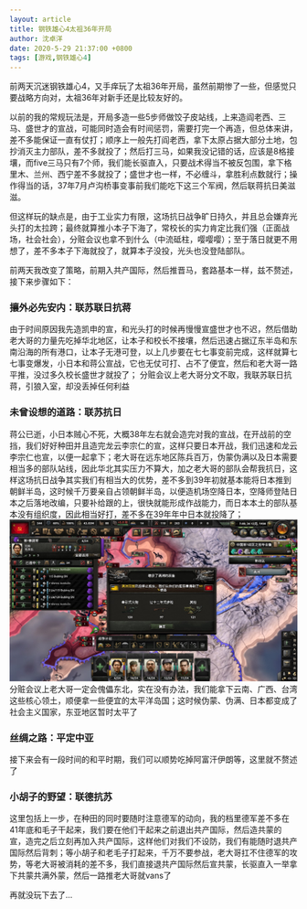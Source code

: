 ```yaml
---
layout: article
title: 钢铁雄心4太祖36年开局
author: 沈卓洋
date: 2020-5-29 21:37:00 +0800
tags: [游戏,钢铁雄心4]
---
```

前两天沉迷钢铁雄心4，又手痒玩了太祖36年开局，虽然前期惨了一些，但感觉只要战略方向对，太祖36年对新手还是比较友好的。

以前的我的常规玩法是，开局多造一些5步师做饺子皮站线，上来造阎老西、三马、盛世才的宣战，可能同时造会有时间惩罚，需要打完一个再造，但总体来讲，差不多能保证一直有仗打；顺序上一般先打阎老西，拿下太原占据大部分土地，包抄消灭主力部队，差不多就投了；然后打三马，如果我没记错的话，应该是8格接壤，而five三马只有7个师，我们能长驱直入，只要战术得当不被反包围，拿下格里木、兰州、西宁差不多就投了；盛世才也一样，不必缠斗，拿胜利点数就行；操作得当的话，37年7月卢沟桥事变事前我们能吃下这三个军阀，然后联蒋抗日美滋滋。

但这样玩的缺点是，由于工业实力有限，这场抗日战争旷日持久，并且总会嫌弃光头打的太拉跨；最终就算推小本子下海了，常校长的实力肯定比我们强（正面战场，社会社会），分赃会议也拿不到什么（中流砥柱，嘤嘤嘤）；至于落日就更不用想了，差不多本子下海就投了，就算本子没投，光头也没登陆部队。

前两天我改变了策略，前期入共产国际，然后推晋马，套路基本一样，兹不赘述，接下来步骤如下：
###  攘外必先安内：联苏联日抗蒋
由于时间原因我先造凯申的宣，和光头打的时候再慢慢宣盛世才也不迟，然后借助老大哥的力量先吃掉华北地区，让本子和校长不接壤，然后迅速占据辽东半岛和东南沿海的所有港口，让本子无港可登，以上几步要在七七事变前完成，这样就算七七事变爆发，小日本和蒋公宣战，它也无仗可打、占不了便宜，然后和老大哥一路平推，没过多久校长盛世才就投了；
分赃会议上老大哥分文不取，我联苏联日抗蒋，引狼入室，却没丢掉任何利益
### 未曾设想的道路：联苏抗日
蒋公已逝，小日本贼心不死，大概38年左右就会造完对我的宣战，在开战前的空挡，我们好好种田并且造完龙云李宗仁的宣，这样只要日本开战，我们迅速和龙云李宗仁也宣，以便一起拿下；老大哥在远东地区陈兵百万，伪蒙伪满以及日本需要相当多的部队站线，因此华北其实压力不算大，加之老大哥的部队会帮我抗日，这样这场抗日战争其实我们有相当大的优势，差不多到39年初就基本能将日本推到朝鲜半岛，这时候千万要亲自占领朝鲜半岛，以便造机场空降日本，空降师登陆日本之后落地改编，只要补给跟的上，很快就能形成作战能力，而日本本土的部队基本没有组织度，因此相当好打，差不多在39年年中日本就投降了；
![img](/assets/images/2020-5-29/1.jpg)
分赃会议上老大哥一定会傀儡东北，实在没有办法，我们能拿下云南、广西、台湾这些核心领土，顺便拿一些便宜的太平洋岛国；这时候伪蒙、伪满、日本都变成了社会主义国家，东亚地区暂时太平了

### 丝绸之路：平定中亚
接下来会有一段时间的和平时期，我们可以顺势吃掉阿富汗伊朗等，这里就不赘述了

### 小胡子的野望：联德抗苏
这里包括上一步，在种田的同时要随时注意德军的动向，我的档里德军差不多在41年底和毛子干起来，我们要在他们干起来之前退出共产国际，然后造共蒙的宣，造完之后立刻再加入共产国际，这样他们对我们不设防，我们有能随时退共产国际然后背刺；等小胡子和老毛子打起来，千万不要参战，老大哥扛不住德军的攻势，等老大哥被消耗的差不多，我们直接退共产国际然后宣共蒙，长驱直入一举拿下共蒙共满外蒙，然后一路推老大哥就vans了

再就没玩下去了...
